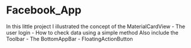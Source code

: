 # Facebook_App
In this little project I illustrated the concept of the MaterialCardView - The user login - How to check data using a simple method Also include the Toolbar - The BottomAppBar - FloatingActionButton

